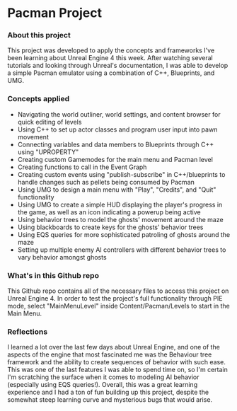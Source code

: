 # Pacman Project
### About this project
This project was developed to apply the concepts and frameworks I've been learning about Unreal Engine 4 this week. After watching several tutorials and looking through Unreal's documentation, I was able to develop a simple Pacman emulator using a combination of C++, Blueprints, and UMG. 

### Concepts applied
- Navigating the world outliner, world settings, and content browser for quick editing of levels
- Using C++ to set up actor classes and program user input into pawn movement 
- Connecting variables and data members to Blueprints through C++ using "UPROPERTY"
- Creating custom Gamemodes for the main menu and Pacman level 
- Creating functions to call in the Event Graph
- Creating custom events using "publish-subscribe" in C++/blueprints to handle changes such as pellets being consumed by Pacman
- Using UMG to design a main menu with "Play", "Credits", and "Quit" functionality 
- Using UMG to create a simple HUD displaying the player's progress in the game, as well as an icon indicating a powerup being active
- Using behavior trees to model the ghosts' movement around the maze 
- Using blackboards to create keys for the ghosts' behavior trees
- Using EQS queries for more sophisticated patroling of ghosts around the maze 
- Setting up multiple enemy AI controllers with different behavior trees to vary behavior amongst ghosts

### What's in this Github repo
This Github repo contains all of the necessary files to access this project on Unreal Engine 4. In order to test the project's full functionality through PIE mode, select "MainMenuLevel" inside Content/Pacman/Levels to start in the Main Menu.

### Reflections
I learned a lot over the last few days about Unreal Engine, and one of the aspects of the engine that most fascinated me was the Behaviour tree framework and the ability to create sequences of behavior with such ease. This was one of the last features I was able to spend time on, so I'm certain I'm scratching the surface when it comes to modeling AI behavior (especially using EQS queries!). Overall, this was a great learning experience and I had a ton of fun building up this project, despite the somewhat steep learning curve and mysterious bugs that would arise.
